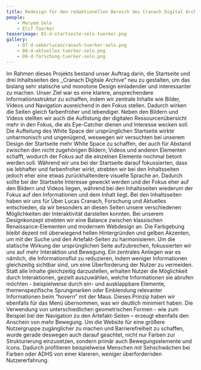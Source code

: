 ```yaml
---
title: Redesign für den redaktionellen Bereich des Cranach Digital Archive
people:
    - Meryem Selo
    - Elif Tuerker
teaserimage: 01-d-startseite-selo-tuerker.png
gallery:
    - 07-d-ueberlucascranach-tuerker-selo.png
    - 08-d-aktuelles-tuerker-selo.png
    - 09-d-forschung-tuerker-selo.png
---
```


Im Rahmen dieses Projekts bestand unser Auftrag darin, die Startseite und drei Inhaltsseiten des ,,Cranach Digitale Archive” neu zu gestalten, um das bislang sehr statische und monotone Design einladender und interessanter zu machen.  Unser Ziel war es eine klarere, ansprechendere Informationsstruktur zu schaffen, indem wir zentrale Inhalte wie Bilder, Videos und Navigation ausreichend in den Fokus stellen. Dadurch wirken die Seiten gleich farbenfroher und lebendiger. Neben den Bildern und Videos stellten wir auch die Auflistung der digitalen Ressourcenübersicht mehr in den Fokus, die als Eye-Catcher dienen und Interesse wecken soll. Die Aufteilung des White Space der ursprünglichen Startseite wirkte unharmonisch und ungenügend, weswegen wir versuchten bei unserem Design der Startseite mehr White Space zu schaffen, der auch für Abstand zwischen den nicht zugehörigen Bildern, Videos und anderen Elementen schafft, wodurch der Fokus auf die einzelnen Elemente nochmal betont werden soll.  Während wir uns bei der Startseite darauf fokussierten, dass sie lebhafter und farbenfroher wirkt, strebten wir bei den Inhaltsseiten jedoch eher eine etwas zurückhaltendere visuelle Sprache an. Dadurch sollte bei der Startseite Interesse geweckt werden und der Fokus eher auf den Bildern und Videos liegen, während bei den Inhaltsseiten wiederum der Fokus auf den Informationen und dem Inhalt liegt. Bei den Inhaltsseiten haben wir uns für  Über Lucas Cranach, Forschung und Aktuelles  entschieden, da wir besonders an diesen Seiten unsere verschiedenen Möglichkeiten der Interaktivität darstellen konnten. Bei unserem Designkonzept strebten wir eine Balance zwischen klassischen Renaissance-Elementen und modernem Webdesign an. Die Farbgebung bleibt dezent mit überwiegend hellen Hintergründen und gelben Akzenten, um mit der Suche und den Artefakt-Seiten zu harmonisieren. Um die statische Wirkung der ursprünglichen Seite aufzubrechen, fokussierten wir uns auf mehr Interaktion und Bewegung. Ein zentrales Anliegen war es nämlich, die Informationsflut zu reduzieren, indem weniger Informationen gleichzeitig sichtbar sind, um eine Überforderung der Nutzer zu vermeiden. Statt alle Inhalte gleichzeitig darzustellen, erhalten Nutzer die Möglichkeit durch Interaktionen, gezielt auszuwählen, welche Informationen sie abrufen möchten - beispielweise durch ein- und ausklappbare Elemente, themenspezifische Sprungmarken oder Einblendung relevanter Informationen beim “hovern” mit der Maus. Dieses Prinzip haben wir ebenfalls für das Menü übernommen, was wir deutlich minimiert haben. Die Verwendung von unterschiedlichen geometrischen Formen - wie zum Beispiel bei der Navigation zu den Artefakt-Seiten – erzeugt ebenfalls den Anschein von mehr Bewegung. Um die Website für eine größere Nutzergruppe zugänglicher zu machen und Barrierefreiheit zu schaffen, wurde gerade deswegen auch darauf geachtet, nicht nur Farben zur Strukturierung einzusetzen, sondern primär auch Bewegungselemente und Icons. Dadurch profitieren beispielweise Menschen mit Sehschwächen bei Farben oder ADHS von einer klareren, weniger überfordernden Nutzererfahrung.
